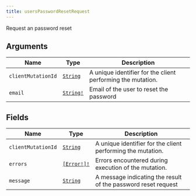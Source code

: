 ```yaml
---
title: usersPasswordResetRequest
---
```


Request an password reset

## Arguments

| Name | Type | Description |
|------|------|-------------|
| `clientMutationId` | [`String`](../scalar/string.md) | A unique identifier for the client performing the mutation. |
| `email` | [`String!`](../scalar/string.md) | Email of the user to reset the password |

## Fields

| Name | Type | Description |
|------|------|-------------|
| `clientMutationId` | [`String`](../scalar/string.md) | A unique identifier for the client performing the mutation. |
| `errors` | [`[Error!]!`](../union/error.md) | Errors encountered during execution of the mutation. |
| `message` | [`String`](../scalar/string.md) | A message indicating the result of the password reset request |
